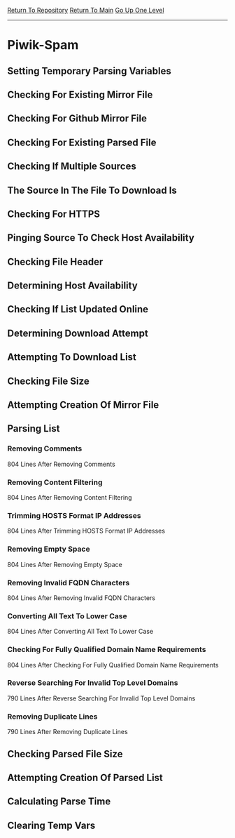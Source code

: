 [Return To Repository](https://github.com/deathbybandaid/piholeparser/)
[Return To Main](https://github.com/deathbybandaid/piholeparser/blob/dev-nomerge/RecentRunLogs/Mainlog.md)
[Go Up One Level](https://github.com/deathbybandaid/piholeparser/blob/dev-nomerge/RecentRunLogs/TopLevelScripts/30-Processing-External-Blacklists.md)
____________________________________
# Piwik-Spam
## Setting Temporary Parsing Variables
## Checking For Existing Mirror File
## Checking For Github Mirror File
## Checking For Existing Parsed File
## Checking If Multiple Sources
## The Source In The File To Download Is
## Checking For HTTPS
## Pinging Source To Check Host Availability
## Checking File Header
## Determining Host Availability
## Checking If List Updated Online
## Determining Download Attempt
## Attempting To Download List
## Checking File Size
## Attempting Creation Of Mirror File
## Parsing List
### Removing Comments
804 Lines After Removing Comments
### Removing Content Filtering
804 Lines After Removing Content Filtering
### Trimming HOSTS Format IP Addresses
804 Lines After Trimming HOSTS Format IP Addresses
### Removing Empty Space
804 Lines After Removing Empty Space
### Removing Invalid FQDN Characters
804 Lines After Removing Invalid FQDN Characters
### Converting All Text To Lower Case
804 Lines After Converting All Text To Lower Case
### Checking For Fully Qualified Domain Name Requirements
804 Lines After Checking For Fully Qualified Domain Name Requirements
### Reverse Searching For Invalid Top Level Domains
790 Lines After Reverse Searching For Invalid Top Level Domains
### Removing Duplicate Lines
790 Lines After Removing Duplicate Lines
## Checking Parsed File Size
## Attempting Creation Of Parsed List
## Calculating Parse Time
## Clearing Temp Vars
